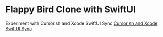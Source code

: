 # Flappy Bird Clone with SwiftUI

Experiment with Cursor.sh and Xcode SwiftUI Sync [Cursor.sh and Xcode SwiftUI Sync](https://github.com/regenrek/Cursor-XCode-Swift-Sync)